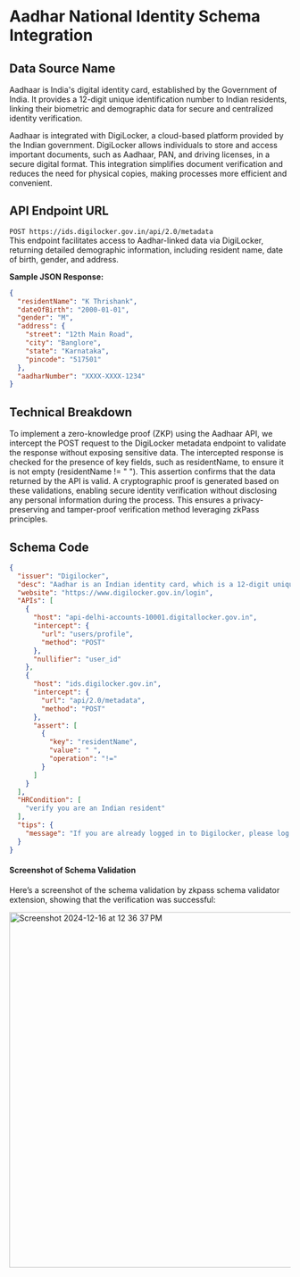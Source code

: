 # Aadhar National Identity Schema Integration

## Data Source Name

Aadhaar is India's digital identity card, established by the Government of India. It provides a 12-digit unique identification number to Indian residents, linking their biometric and demographic data for secure and centralized identity verification.

Aadhaar is integrated with DigiLocker, a cloud-based platform provided by the Indian government. DigiLocker allows individuals to store and access important documents, such as Aadhaar, PAN, and driving licenses, in a secure digital format. This integration simplifies document verification and reduces the need for physical copies, making processes more efficient and convenient.

## API Endpoint URL

`POST https://ids.digilocker.gov.in/api/2.0/metadata`  
This endpoint facilitates access to Aadhar-linked data via DigiLocker, returning detailed demographic information, including resident name, date of birth, gender, and address.

**Sample JSON Response:**

```json
{
  "residentName": "K Thrishank",
  "dateOfBirth": "2000-01-01",
  "gender": "M",
  "address": {
    "street": "12th Main Road",
    "city": "Banglore",
    "state": "Karnataka",
    "pincode": "517501"
  },
  "aadharNumber": "XXXX-XXXX-1234"
}
```

## Technical Breakdown

To implement a zero-knowledge proof (ZKP) using the Aadhaar API, we intercept the POST request to the DigiLocker metadata endpoint to validate the response without exposing sensitive data. The intercepted response is checked for the presence of key fields, such as residentName, to ensure it is not empty (residentName != " "). This assertion confirms that the data returned by the API is valid. A cryptographic proof is generated based on these validations, enabling secure identity verification without disclosing any personal information during the process. This ensures a privacy-preserving and tamper-proof verification method leveraging zkPass principles.

## Schema Code

```json
{
  "issuer": "Digilocker",
  "desc": "Aadhar is an Indian identity card, which is a 12-digit unique identity number that can be obtained by residents of India.",
  "website": "https://www.digilocker.gov.in/login",
  "APIs": [
    {
      "host": "api-delhi-accounts-10001.digitallocker.gov.in",
      "intercept": {
        "url": "users/profile",
        "method": "POST"
      },
      "nullifier": "user_id"
    },
    {
      "host": "ids.digilocker.gov.in",
      "intercept": {
        "url": "api/2.0/metadata",
        "method": "POST"
      },
      "assert": [
        {
          "key": "residentName",
          "value": " ",
          "operation": "!="
        }
      ]
    }
  ],
  "HRCondition": [
    "verify you are an Indian resident"
  ],
  "tips": {
    "message": "If you are already logged in to Digilocker, please log out and log in again. When you successfully log in, please click on the Aadhar Document and then click the 'Start' button to initiate the verification process."
  }
}
```

#### Screenshot of Schema Validation

Here’s a screenshot of the schema validation by zkpass schema validator extension, showing that the verification was successful:

 <img width="637" alt="Screenshot 2024-12-16 at 12 36 37 PM" src="https://github.com/user-attachments/assets/2667f1e3-0ffa-40cf-a76c-d15eba15b2ce" />

